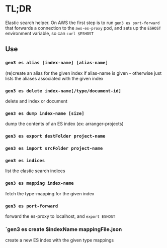 # TL;DR

Elastic search helper.
On AWS the first step is to run `gen3 es port-forward` that forwards
a connection to the `aws-es-proxy` pod, and sets up the `ESHOST`
environment variable, so can `curl $ESHOST`

## Use

### `gen3 es alias [index-name] [alias-name]`

(re)create an alias for the given index if alias-name is given - 
otherwise just lists the aliases associated with the given index

### `gen3 es delete index-name[/type/document-id]`

delete and index or document

### `gen3 es dump index-name [size]`
    
dump the contents of an ES index (ex: arranger-projects)
  
### `gen3 es export destFolder project-name`

### `gen3 es import srcFolder project-name`

### `gen3 es indices`

list the elastic search indices
  
### `gen3 es mapping index-name`

fetch the type-mapping for the given index

### `gen3 es port-forward`

forward the es-proxy to localhost, and `export ESHOST`

### `gen3 es create $indexName mappingFile.json

create a new ES index with the given type mappings
